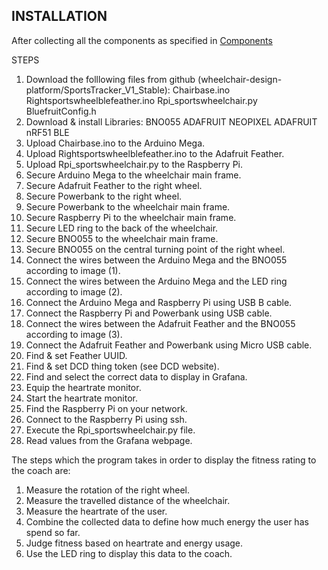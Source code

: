 ## INSTALLATION

 After collecting all the components as specified in [Components](workshops/GettingStarted.md)


STEPS
1.	Download 	the folllowing files from github (wheelchair-design-platform/SportsTracker_V1_Stable):
							Chairbase.ino
							Rightsportswheelblefeather.ino
							Rpi_sportswheelchair.py
							BluefruitConfig.h
2.	Download & install Libraries: BNO055
												ADAFRUIT NEOPIXEL
												ADAFRUIT nRF51 BLE
4.  Upload Chairbase.ino to the Arduino Mega.
5.	Upload Rightsportswheelblefeather.ino to the Adafruit Feather.
6.	Upload Rpi_sportswheelchair.py to the Raspberry Pi.				
7.	Secure Arduino Mega to the wheelchair main frame.
8.	Secure Adafruit Feather to the right wheel.
9.	Secure Powerbank to the right wheel.
10.	Secure Powerbank to the wheelchair main frame.
11.	Secure Raspberry Pi to the wheelchair main frame.
12.	Secure LED ring to the back of the wheelchair.
13.	Secure BNO055 to the wheelchair main frame.
14.	Secure BNO055 on the central turning point of the right wheel.
15.	Connect the wires between the Arduino Mega and the BNO055 according to image (1).
16. Connect the wires between the Arduino Mega and the LED ring according to image (2).
17. Connect the Arduino Mega and Raspberry Pi using USB B cable.
18. Connect the Raspberry Pi and Powerbank using USB cable.
19. Connect the wires between the Adafruit Feather and the BNO055 according to image (3).
20. Connect the Adafruit Feather and Powerbank using Micro USB cable.
21.	Find & set Feather UUID.
22.	Find & set DCD thing token (see DCD website).
23. Find and select the correct data to display in Grafana.
24.	Equip the heartrate monitor.
25.	Start the heartrate monitor.
26.	Find the Raspberry Pi on your network.
27. Connect to the Raspberry Pi using ssh.
28. Execute the Rpi_sportswheelchair.py file.
29. Read values from the Grafana webpage.

The steps which the program takes in order to display the fitness rating to the coach are:

1.  Measure the rotation of the right wheel.
2.  Measure the travelled distance of the wheelchair.
3.  Measure the heartrate of the user.
4.  Combine the collected data to define how much energy the user has spend so far.
5.	Judge fitness based on heartrate and energy usage.
7.  Use the LED ring to display this data to the coach.

